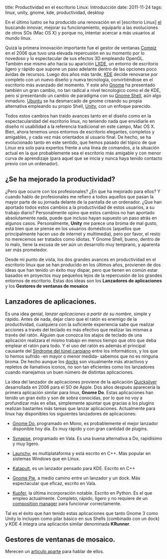 title: Productividad en el escritorio Linux: Introducción
date: 2011-11-24
tags: linux, unity, gnome, kde, productividad, desktop

En el último lustro se ha producido una renovación en el [escritorio Linux]
[el] buscando innovar, mejorar su funcionamiento, equiparlo a las evoluciones de 
otros SOs (Mac OS X) y porque no, intentar acercar a más usuarios al mundo linux. 

Quizá la primera innovación importante fue el gestor de ventanas [Compiz][compiz] 
en el 2006 que tuvo una elevada repercusión en su momento por lo novedoso y lo 
espectacular de sus efectos 3D empleando OpenGL. También ese mismo año hacia su 
aparición [LXDE][lxde], un entorno de escritorio ligero y rápido que supone un 
paso adelante dentro de las opciones poco ávidas de recursos. Luego dos años más 
tarde, [KDE][kde] decide renovarse por completo con un nuevo diseño y nueva 
tecnología, convirtiéndose en el escritorio más avanzado del momento. Y este año 
[Gnome][gnome] ha presentado también un gran cambio, no tan radical a nivel 
tecnologico como el de KDE, pero si presentando un cambio de paradigma con su 
[Gnome Shell][gshell], aún algo inmaduro. [Ubuntu][ubuntu] se ha desmarcado de 
gnome creando su propia alternativa empleando su propio Shell, [Unity][unity], 
con un enfoque parecido.

  [el]: http://es.wikipedia.org/wiki/Escritorio_Linux
  [compiz]: http://es.wikipedia.org/wiki/Compiz
  [lxde]: http://es.wikipedia.org/wiki/LXDE
  [kde]: http://es.wikipedia.org/wiki/KDE
  [gnome]: http://es.wikipedia.org/wiki/GNOME
  [gshell]: http://es.wikipedia.org/wiki/GNOME_Shell
  [ubuntu]: http://es.wikipedia.org/wiki/Ubuntu
  [unity]: http://es.wikipedia.org/wiki/Unity_%28entorno_de_escritorio%29
  
Todos estos cambios han traído avances tanto en el diseño como en la 
espectacularidad del escritorio linux, no teniendo nada que envidiarle en diseño 
ni usabilidad a la referencia tradicional en este campo, Mac OS X. Bien, ahora 
tenemos unos entornos de escritorio elegantes, completos y amigables, y cada vez 
más orientados al usuario final. De hecho, se ha evolucionado tanto en este 
sentido, que hemos pasado del tópico de que Linux era solo para expertos frente 
a una linea de comandos, a la situación actual en la que probablemente sea el 
escritorio más amigable y con menor curva de aprendizaje (para aquel que se 
inicia y nunca haya tenido contacto previo con un ordenador). 

## ¿Se ha mejorado la productividad?

¿Pero que ocurre con los profesionales? ¿En que ha mejorado para ellos? Y cuando 
hablo de profesionales me refiero a todos aquellos que pasan la mayor parte de 
su jornada delante de la pantalla de un ordenador. ¿Que han aportado todos estos 
cambios a la productividad de estos usuarios, a su trabajo diario? Personalmente 
opino que estos cambios no han aportado absolutamente nada, puede que incluso 
hayan supuesto un paso atrás en algunos casos. Personalmente, **Unity** me 
parece una broma de mal gusto, está bien que se piense en los usuarios domésticos 
(aquellos que principalmente hacen uso de internet y multimedia), pero por favor, 
el resto no merecemos ser tratados como idiotas. Y Gnome Shell, bueno, dentro de 
lo malo, tiene la excusa de ser aún un desarrollo muy temprano, y aparenta ser 
más prometedor.

Desde mi punto de vista, los dos grandes avances en productividad en el 
escritorio linux que se han producido en los últimos años, provienen de dos 
ideas que han tenido un éxito muy dispar, pero que tienen en común estar 
basados en proyectos muy pequeños lejos de la repercusión de los grandes 
entornos de escritorio. Estas dos ideas son los **Lanzadores de aplicaciones** y
 los **Gestores de ventanas de mosaico**

## Lanzadores de aplicaciones.

Es una idea genial, *lanzar aplicaciones a partir de su nombre*, simple y 
rápido. Antes de nada, dejar claro que el ratón es enemigo de la productividad, 
cualquiera con la suficiente experiencia sabe que realizar acciones a través del 
teclado es más efectivo que realizar las mismas a través del ratón. Alguien que 
conozca los atajos de teclado de una aplicación realizara el mismo trabajo en 
menos tiempo que otro que deba emplear el ratón para todo. Y el uso del ratón es 
además el principal causante del [Sindrome del túnel carpiano][STC] entre los 
informáticos, y los que lo hemos sufrido -en mayor o menor medida- sabemos que 
no es ninguna broma. De hecho aunque los [docks][docks] son visualmente más 
atractivos y repletos de llamativos iconos, no son tan eficientes como los 
lanzadores cuando manejamos un buen número de distintas aplicaciones.

  [STC]: http://es.wikipedia.org/wiki/S%C3%ADndrome_del_t%C3%BAnel_carpiano
  [docks]: http://es.wikipedia.org/wiki/Dock

La idea del lanzador de aplicaciones proviene de la aplicación [Quicksilver][QS] 
desarrollada en 2006 para el SO de Apple. Dos años después aparecería la primera 
aplicación similar para linux, **Gnome Do**. Estas aplicaciones han tenido un 
gran éxito y son de sobra conocidas, por lo que no voy a profundizar más en
ellas, simplemente apuntar que gracias a los plugins realizan bastantes más 
tareas que lanzar aplicaciones. Actualmente para linux hay disponibles los 
siguientes lanzadores de aplicaciones:

* [Gnome Do][Do], programado en Mono, es probablemente el mejor lanzador 
disponible hoy día. Es muy rápido y con gran cantidad de plugins. 
* [Synapse][Synapse], programado en Vala. Es una buena alternativa a Do, 
rapidísimo y muy ligero.
* [Launchy][Launchy], es multiplataforma y está escrito en C++. Más popular en 
sistemas Windows que en Linux.
* [Katapult][Katapult], es un lanzador pensado para KDE. Escrito en C++
* [Gnome Pie][Pie], a medio camino entre un lanzador y un dock. Más espectacular 
que eficaz, escrito en Vala.
* [Kupfer][Kupfer], la última incorporación notable. Escrito en Python. Es el 
que empleo actualmente. Completo, rápido, ligero y no requiere de un 
[composition manager][cm] para funcionar correctamente.


  [QS]: http://es.wikipedia.org/wiki/Quicksilver_%28software%29
  [Do]: http://do.davebsd.com/
  [Synapse]: https://launchpad.net/synapse-project
  [Launchy]: http://www.launchy.net/
  [Katapult]: http://katapult.kde.org/
  [Pie]: http://www.simonschneegans.de/?page_id=12
  [Kupfer]: http://kaizer.se/wiki/kupfer/
  [cm]: http://es.wikipedia.org/wiki/Gestor_de_composici%C3%B3n_de_ventanas
  
  
  
Tal es el éxito que han tenido estas aplicaciones que tanto Gnome 3 como Unity 
lo incluyen como pilar básico en sus Shells (combinado con un dock) y KDE 4 
integra una aplicación similar denominada **KRunner**.


## Gestores de ventanas de mosaico.

Merecen un [articulo aparte][twm] para hablar de ellos.

  [twm]: http://joedicastro.com/productividad-en-el-escritorio-linux-tiling.html
    



